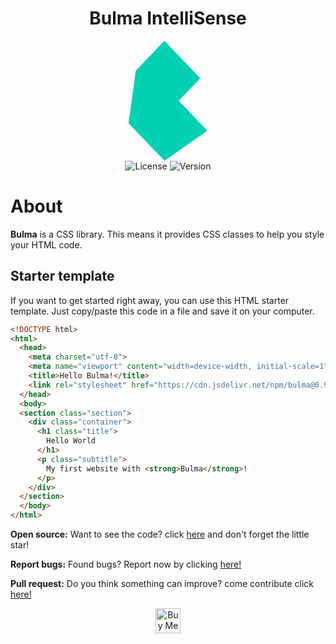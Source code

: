 <div align="center">
<h1>Bulma IntelliSense</h1>
</div>

<div align="center"> 
 <img alt="profile" src="data:image/svg+xml;base64,PHN2ZyB3aWR0aD0iNDIiIGhlaWdodD0iNjQiIHZpZXdCb3g9IjAgMCA0MiA2NCIgZmlsbD0ibm9uZSIgeG1sbnM9Imh0dHA6Ly93d3cudzMub3JnLzIwMDAvc3ZnIj4KPHBhdGggZmlsbC1ydWxlPSJldmVub2RkIiBjbGlwLXJ1bGU9ImV2ZW5vZGQiIGQ9Ik0wIDQ0TDMuODE4MTggMTZMMTkuMDkwOSAwTDM4LjE4MTggMjBMMjYuNzI3MyAzMkw0MiA0OEwxOS4wOTA5IDY0TDAgNDRaIiBmaWxsPSIjMDBEMUIyIi8+Cjwvc3ZnPgo=" width="25%" />
  <br>
  <img alt="License" src="https://img.shields.io/badge/License-Apache%202.0-cyan.svg"/>
  <img alt="Version" src="https://img.shields.io/badge/Latest%20version-V1.0.1-cyan"/>
</div>

# About

  <b>Bulma</b> is a CSS library. This means it provides CSS classes to help you style your HTML code.

## Starter template

If you want to get started right away, you can use this HTML starter template. Just copy/paste this code in a file and save it on your computer.

```html
<!DOCTYPE html>
<html>
  <head>
    <meta charset="utf-8">
    <meta name="viewport" content="width=device-width, initial-scale=1">
    <title>Hello Bulma!</title>
    <link rel="stylesheet" href="https://cdn.jsdelivr.net/npm/bulma@0.9.4/css/bulma.min.css">
  </head>
  <body>
  <section class="section">
    <div class="container">
      <h1 class="title">
        Hello World
      </h1>
      <p class="subtitle">
        My first website with <strong>Bulma</strong>!
      </p>
    </div>
  </section>
  </body>
</html>
```

<strong>Open source:</strong> Want to see the code? click <a href="https://github.com/sebastianjnuwu/acode-plugins/tree/bulma">here</a> and don't forget the little star!

<strong>Report bugs:</strong> Found bugs? Report now by clicking <a href="https://github.com/sebastianjnuwu/acode-plugins/issues">here!</a><br>

<strong>Pull request:</strong> Do you think something can improve? come contribute click <a href="https://github.com/sebastianjnuwu/acode-plugins/pulls">here!</a> 

<div align="center">
 <a href='https://ko-fi.com/sebastianjnuwu' target='_blank'>
  <img style='border:0px;height:40px;' src='https://storage.ko-fi.com/cdn/kofi3.png?v=3' border='0' alt='Buy Me a Coffee at ko-fi.com' />
 </a>
</div>